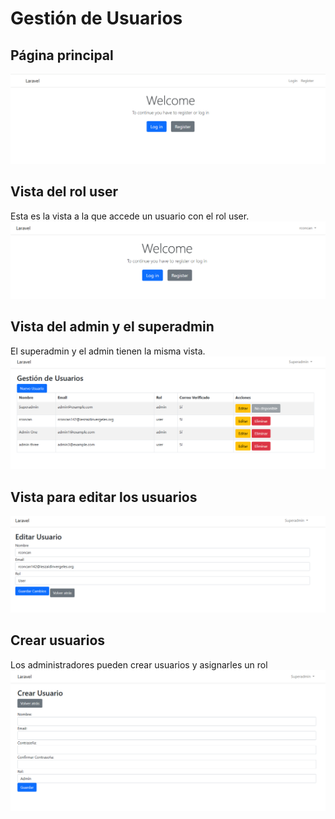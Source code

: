 # Gestión de Usuarios
## Página principal
<img src="/img-readme/pag-princ.png" alt="Página principal">

## Vista del rol user
Esta es la vista a la que accede un usuario con el rol user.
<img src="/img-readme/vista-user.png" alt="vista user">

## Vista del admin y el superadmin
El superadmin y el admin tienen la misma vista.
<img src="/img-readme/vista-admin.png" alt="vista admin">

## Vista para editar los usuarios
<img src="/img-readme/vista-editar.png" alt="vista editar">

## Crear usuarios
Los administradores pueden crear usuarios y asignarles un rol
<img src="/img-readme/vista-crear.png" alt="vista crear">



